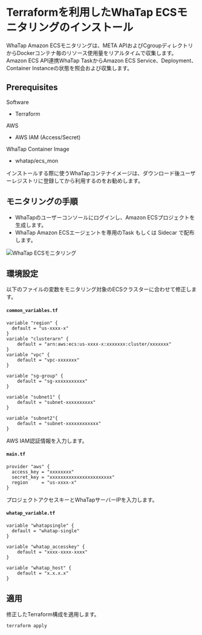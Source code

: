 # Terraformを利用したWhaTap ECSモニタリングのインストール

WhaTap Amazon ECSモニタリングは、META APIおよびCgroupディレクトリからDockerコンテナ毎のリソース使用量をリアルタイムで収集します。Amazon ECS API連携WhaTap TaskからAmazon ECS Service、Deployment、Container Instanceの状態を照会および収集します。

## Prerequisites
Software
- Terraform
  
AWS
- AWS IAM (Access/Secret)
  
WhaTap Container Image
- whatap/ecs_mon

インストールする際に使うWhaTapコンテナイメージは、ダウンロード後ユーザーレジストリに登録してから利用するのをお勧めします。

## モニタリングの手順
- WhaTapのユーザーコンソールにログインし、Amazon ECSプロジェクトを生成します。
- WhaTap Amazon ECSエージェントを専用のTask もしくは Sidecar で配布します。

![WhaTap ECSモニタリング](https://img.whatap.io/media/images/ecs_fargate_whatap_monitoring_S1OGECY.png "WhaTap ECSモニタリング")

## 環境設定
以下のファイルの変数をモニタリング対象のECSクラスターに合わせて修正します。

#### **`common_variables.tf`**
```
variable "region" {
  default = "us-xxxx-x"
}
variable "clusterarn" {
    default = "arn:aws:ecs:us-xxxx-x:xxxxxxx:cluster/xxxxxxx"
}
variable "vpc" {
    default = "vpc-xxxxxxx"
}

variable "sg-group" {
    default = "sg-xxxxxxxxxxx"
}

variable "subnet1" {
    default = "subnet-xxxxxxxxxx"
}

variable "subnet2"{
    default = "subnet-xxxxxxxxxxxx"
}
```

AWS IAM認証情報を入力します。
#### **`main.tf`**
```
provider "aws" {
  access_key = "xxxxxxxx"
  secret_key = "xxxxxxxxxxxxxxxxxxxxxxx"
  region     = "us-xxxx-x"
}
```

プロジェクトアクセスキーとWhaTapサーバーIPを入力します。
#### **`whatap_variable.tf`** 
```
variable "whatapsingle" {
  default = "whatap-single"
}

variable "whatap_accesskey" {
    default = "xxxx-xxxx-xxxx"
}

variable "whatap_host" {
    default = "x.x.x.x"
}
```

## 適用
修正したTerraform構成を適用します。

```
terraform apply
```
